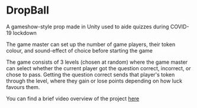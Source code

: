 # DropBall

A gameshow-style prop made in Unity used to aide quizzes during COVID-19 lockdown

The game master can set up the number of game players, their token colour, and sound-effect of choice before starting the game

The game consists of 3 levels (chosen at random) where the game master can select whether the current player got the question correct, incorrect, or chose to pass. Getting the question correct sends that player's token through the level, where they gain or lose points depending on how luck favours them.

You can find a brief video overview of the project [here](https://www.youtube.com/watch?v=MSZ7XnJL098)
